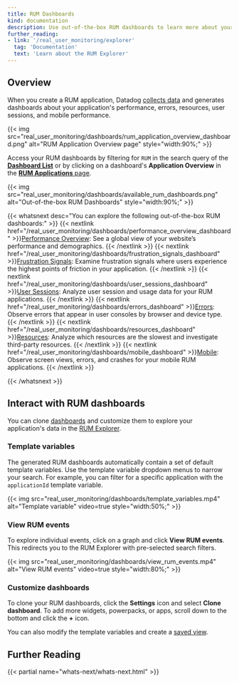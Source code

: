 ```yaml
---
title: RUM Dashboards
kind: documentation
description: Use out-of-the-box RUM dashboards to learn more about your application's data and performance.
further_reading:
- link: '/real_user_monitoring/explorer'
  tag: 'Documentation'
  text: 'Learn about the RUM Explorer'
---
```


## Overview

When you create a RUM application, Datadog [collects data][1] and generates dashboards about your application's performance, errors, resources, user sessions, and mobile performance. 

{{< img src="real_user_monitoring/dashboards/rum_application_overview_dashboard.png" alt="RUM Application Overview page" style="width:90%;" >}}

Access your RUM dashboards by filtering for `RUM` in the search query of the [**Dashboard List**][2] or by clicking on a dashboard's **Application Overview** in the [**RUM Applications** page][3].

{{< img src="real_user_monitoring/dashboards/available_rum_dashboards.png" alt="Out-of-the-box RUM Dashboards" style="width:90%;" >}}

{{< whatsnext desc="You can explore the following out-of-the-box RUM dashboards:" >}}
  {{< nextlink href="/real_user_monitoring/dashboards/performance_overview_dashboard" >}}<u>Performance Overview</u>: See a global view of your website’s performance and demographics. {{< /nextlink >}}
  {{< nextlink href="/real_user_monitoring/dashboards/frustration_signals_dashboard" >}}<u>Frustration Signals</u>: Examine frustration signals where users experience the highest points of friction in your application. {{< /nextlink >}}
  {{< nextlink href="/real_user_monitoring/dashboards/user_sessions_dashboard" >}}<u>User Sessions</u>: Analyze user session and usage data for your RUM applications. {{< /nextlink >}}
  {{< nextlink href="/real_user_monitoring/dashboards/errors_dashboard" >}}<u>Errors</u>: Observe errors that appear in user consoles by browser and device type. {{< /nextlink >}}
  {{< nextlink href="/real_user_monitoring/dashboards/resources_dashboard" >}}<u>Resources</u>: Analyze which resources are the slowest and investigate third-party resources. {{< /nextlink >}}
  {{< nextlink href="/real_user_monitoring/dashboards/mobile_dashboard" >}}<u>Mobile</u>: Observe screen views, errors, and crashes for your mobile RUM applications. {{< /nextlink >}}
  
{{< /whatsnext >}}

## Interact with RUM dashboards

You can clone [dashboards][4] and customize them to explore your application's data in the [RUM Explorer][5].

### Template variables

The generated RUM dashboards automatically contain a set of default template variables. Use the template variable dropdown menus to narrow your search. For example, you can filter for a specific application with the `applicationId` template variable.

{{< img src="real_user_monitoring/dashboards/template_variables.mp4" alt="Template variable" video=true style="width:50%;" >}}

### View RUM events

To explore individual events, click on a graph and click **View RUM events**. This redirects you to the RUM Explorer with pre-selected search filters.

{{< img src="real_user_monitoring/dashboards/view_rum_events.mp4" alt="View RUM events" video=true style="width:80%;" >}}

### Customize dashboards

To clone your RUM dashboards, click the **Settings** icon and select **Clone dashboard**. To add more widgets, powerpacks, or apps, scroll down to the bottom and click the **+** icon. 

You can also modify the template variables and create a [saved view][6].

## Further Reading

{{< partial name="whats-next/whats-next.html" >}}

[1]: /real_user_monitoring/data_collected/
[2]: https://app.datadoghq.com/dashboard/lists
[3]: https://app.datadoghq.com/rum/list
[4]: /dashboards/
[5]: /real_user_monitoring/explorer/
[6]: /real_user_monitoring/explorer/saved_views/
